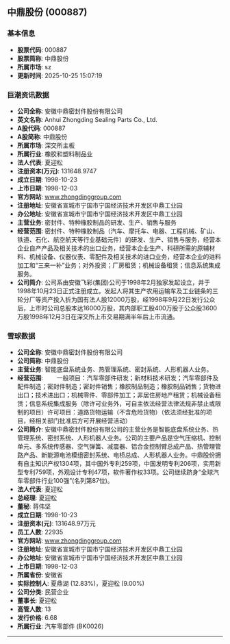 ## 中鼎股份 (000887)

### 基本信息

- **股票代码**: 000887
- **股票简称**: 中鼎股份
- **所属市场**: sz
- **更新时间**: 2025-10-25 15:07:19

### 巨潮资讯数据

- **公司全称**: 安徽中鼎密封件股份有限公司
- **英文名称**: Anhui Zhongding Sealing Parts Co., Ltd.
- **A股代码**: 000887
- **A股简称**: 中鼎股份
- **所属市场**: 深交所主板
- **所属行业**: 橡胶和塑料制品业
- **法人代表**: 夏迎松
- **注册资本(万元)**: 131648.9747
- **成立日期**: 1998-10-23
- **上市日期**: 1998-12-03
- **官方网站**: www.zhongdinggroup.com
- **注册地址**: 安徽省宣城市宁国市宁国经济技术开发区中鼎工业园
- **办公地址**: 安徽省宣城市宁国市宁国经济技术开发区中鼎工业园
- **主营业务**: 密封件、特种橡胶制品的研发、生产、销售与服务
- **经营范围**: 密封件、特种橡胶制品（汽车、摩托车、电器、工程机械、矿山、铁道、石化、航空航天等行业基础元件）的研发、生产、销售与服务，经营本企业自产产品及相关技术的出口业务，经营本企业生产、科研所需的原辅材料、机械设备、仪器仪表、零配件及相关技术的进口业务，经营本企业的进料加工和“三来一补”业务；对外投资；厂房租赁；机械设备租赁；信息系统集成服务。
- **公司简介**: 公司系由安徽飞彩(集团)公司于1998年2月独家发起设立，并于1998年10月23日正式注册成立。发起人将其生产农用运输车及工业链条的三轮分厂等资产投入折为国有法人股12000万股，经1998年9月22日发行公众后，上市时公司总股本达16000万股，其内部职工股400万股于公众股3600万股1998年12月3日在深交所上市交易期满半年后上市流通。

### 雪球数据

- **公司全称**: 安徽中鼎密封件股份有限公司
- **公司简称**: 中鼎股份
- **主营业务**: 智能底盘系统业务、热管理系统、密封系统、人形机器人业务。
- **经营范围**: 　　一般项目：汽车零部件研发；新材料技术研发；汽车零部件及配件制造；密封件制造；密封件销售；橡胶制品制造；橡胶制品销售；货物进出口；技术进出口；机械零件、零部件加工；非居住房地产租赁；机械设备租赁；信息系统集成服务（除许可业务外，可自主依法经营法律法规非禁止或限制的项目）许可项目：道路货物运输（不含危险货物）（依法须经批准的项目，经相关部门批准后方可开展经营活动）
- **公司简介**: 安徽中鼎密封件股份有限公司的主营业务是智能底盘系统业务、热管理系统、密封系统、人形机器人业务。公司的主要产品是空气压缩机、控制单元、多系统传感器、空气弹簧、减震器、铝合金控制臂总成产品、热管理管路产品、新能源电池模组密封系统、电桥总成、人形机器人业务。中鼎股份拥有自主知识产权1304项，其中国外专利259项，中国发明专利206项，实用新型专利759项，外观设计专利47项，软件著作权33项。公司继续跻身“全球汽车零部件行业100强”(名列第87位)。
- **法人代表**: 夏迎松
- **总经理**: 夏迎松
- **董秘**: 蒋伟坚
- **成立日期**: 1998-10-23
- **注册资本(元)**: 131648.97万元
- **员工人数**: 22935
- **官方网站**: www.zhongdinggroup.com
- **注册地址**: 安徽省宣城市宁国市宁国经济技术开发区中鼎工业园
- **办公地址**: 安徽省宣城市宁国市宁国经济技术开发区中鼎工业园
- **上市日期**: 1998-12-03
- **所属省份**: 安徽省
- **实际控制人**: 夏鼎湖 (12.83%)，夏迎松 (9.00%)
- **公司分类**: 民营企业
- **董事长**: 夏迎松
- **高管人数**: 13
- **发行价格**: 6.68
- **所属行业**: 汽车零部件 (BK0026)

---
